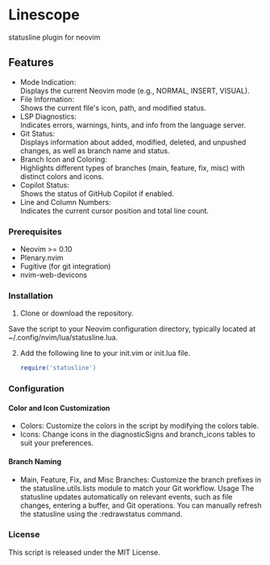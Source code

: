 # Linescope 
statusline plugin for neovim

## Features

- Mode Indication: <br>
  Displays the current Neovim mode (e.g., NORMAL, INSERT, VISUAL).
- File Information: <br> Shows the current file's icon, path, and modified status.
- LSP Diagnostics: <br> Indicates errors, warnings, hints, and info from the language server.
- Git Status: <br> Displays information about added, modified, deleted, and unpushed changes, as well as branch name and status.
- Branch Icon and Coloring:<br> Highlights different types of branches (main, feature, fix, misc) with distinct colors and icons.
- Copilot Status:<br> Shows the status of GitHub Copilot if enabled.
- Line and Column Numbers: <br>Indicates the current cursor position and total line count.

### Prerequisites

- Neovim >= 0.10
- Plenary.nvim
- Fugitive (for git integration)
- nvim-web-devicons

### Installation

1. Clone or download the repository.

Save the script to your Neovim configuration directory, typically located at ~/.config/nvim/lua/statusline.lua.

2. Add the following line to your init.vim or init.lua file.

   ```lua
   require('statusline')

   ```

### Configuration

#### Color and Icon Customization

- Colors: Customize the colors in the script by modifying the colors table.
- Icons: Change icons in the diagnosticSigns and branch_icons tables to suit your preferences.

#### Branch Naming

- Main, Feature, Fix, and Misc Branches: Customize the branch prefixes in the statusline.utils.lists module to match your Git workflow.
  Usage
  The statusline updates automatically on relevant events, such as file changes, entering a buffer, and Git operations. You can manually refresh the statusline using the :redrawstatus command.

### License

This script is released under the MIT License.
